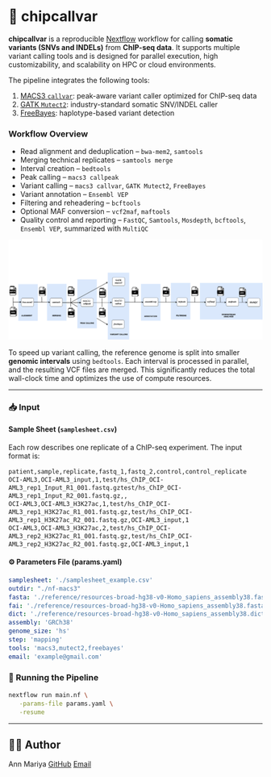 # 🧬 chipcallvar

**chipcallvar** is a reproducible [Nextflow](https://www.nextflow.io/) workflow for calling **somatic variants (SNVs and INDELs)** from **ChIP-seq data**. It supports multiple variant calling tools and is designed for parallel execution, high customizability, and scalability on HPC or cloud environments.

The pipeline integrates the following tools:

1. [MACS3 `callvar`](https://macs3-project.github.io/MACS/docs/callvar.html): peak-aware variant caller optimized for ChIP-seq data
2. [GATK `Mutect2`](https://gatk.broadinstitute.org/hc/en-us/articles/360037593851-Mutect2): industry-standard somatic SNV/INDEL caller
3. [FreeBayes](https://github.com/freebayes/freebayes): haplotype-based variant detection



### Workflow Overview

- Read alignment and deduplication – `bwa-mem2`, `samtools`
- Merging technical replicates – `samtools merge`
- Interval creation – `bedtools`
- Peak calling – `macs3 callpeak`
- Variant calling – `macs3 callvar`, `GATK Mutect2`, `FreeBayes`
- Variant annotation – `Ensembl VEP`
- Filtering and reheadering – `bcftools`
- Optional MAF conversion – `vcf2maf`, `maftools`
- Quality control and reporting – `FastQC`, `Samtools`, `Mosdepth`, `bcftools`, `Ensembl VEP`, summarized with `MultiQC`

![Workflow](./workflow.png)


To speed up variant calling, the reference genome is split into smaller **genomic intervals** using `bedtools`. Each interval is processed in parallel, and the resulting VCF files are merged. This significantly reduces the total wall-clock time and optimizes the use of compute resources.

---

### 📥 Input

#### Sample Sheet (`samplesheet.csv`)

Each row describes one replicate of a ChIP-seq experiment. The input format is:

```csv
patient,sample,replicate,fastq_1,fastq_2,control,control_replicate
OCI-AML3,OCI-AML3_input,1,test/hs_ChIP_OCI-AML3_rep1_Input_R1_001.fastq.gztest/hs_ChIP_OCI-AML3_rep1_Input_R2_001.fastq.gz,,
OCI-AML3,OCI-AML3_H3K27ac,1,test/hs_ChIP_OCI-AML3_rep1_H3K27ac_R1_001.fastq.gz,test/hs_ChIP_OCI-AML3_rep1_H3K27ac_R2_001.fastq.gz,OCI-AML3_input,1
OCI-AML3,OCI-AML3_H3K27ac,2,test/hs_ChIP_OCI-AML3_rep2_H3K27ac_R1_001.fastq.gz,test/hs_ChIP_OCI-AML3_rep2_H3K27ac_R2_001.fastq.gz,OCI-AML3_input,1
```

#### ⚙️ Parameters File (params.yaml)
```yaml
samplesheet: './samplesheet_example.csv'
outdir: "./nf-macs3"
fasta: './reference/resources-broad-hg38-v0-Homo_sapiens_assembly38.fasta'
fai: './reference/resources-broad-hg38-v0-Homo_sapiens_assembly38.fasta.fai'
dict: './reference/resources-broad-hg38-v0-Homo_sapiens_assembly38.dict'
assembly: 'GRCh38'
genome_size: 'hs'
step: 'mapping'
tools: 'macs3,mutect2,freebayes'
email: 'example@gmail.com'
```

### 🚀 Running the Pipeline

```bash
nextflow run main.nf \
   -params-file params.yaml \
   -resume
```

---

## 👩‍💻 Author

Ann Mariya
[GitHub](https://github.com/annmariyaes)
[Email](annmariya.elayani@gmail.com)
